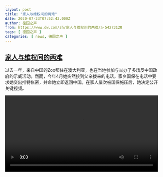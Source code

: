 ```yaml
---
layout: post
title: "家人与维权间的两难"
date: 2020-07-23T07:52:43.000Z
author: 德国之声
from: https://www.dw.com/zh/家人与维权间的两难/a-54273120
tags: [ 德国之声 ]
categories: [ news, 德国之声 ]
---
```

<!--1595490763000-->
[家人与维权间的两难](https://www.dw.com/zh/%E5%AE%B6%E4%BA%BA%E4%B8%8E%E7%BB%B4%E6%9D%83%E9%97%B4%E7%9A%84%E4%B8%A4%E9%9A%BE/a-54273120)
------

<div>
<p>过去一年，来自中国的Zoo都住在澳大利亚，也在当地参加与举办了多场反中国政府的示威活动。然而，今年4月她突然接到父亲拨来的电话，家乡国保在电话中要求她交出推特帐密，并命她立即返回中国。在家人屡次被国保施压后，她决定公开关键视频。</small></p><video src="https://tvdownloaddw-a.akamaihd.net/dwtv_video/flv/vdt_zh/2020/bchi200723_001_zoo_01i_sd_sor.mp4" controls style="width:100%"></video>
</div>
